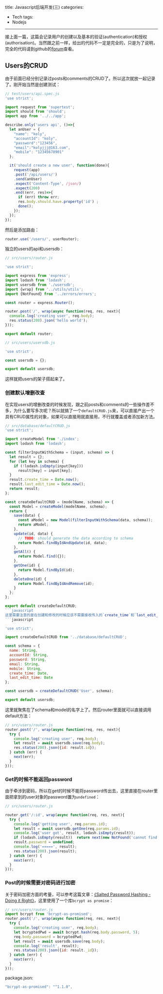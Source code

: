 title: Javascript后端开发(三)
categories:
- Tech
tags:
- Nodejs
---
接上面一篇，这篇会记录用户的创建以及基本的验证(authentication)和授权(authorisation)。当然跟之前一样，给出的代码不一定是完全的，只是为了说明，完全的代码请到github的[forum](https://github.com/kolyjjj/forum)查看。<!-- more -->

## Users的CRUD
由于前面已经分别记录过posts和comments的CRUD了。所以这次就放一起记录了。刚开始当然是创建测试：
```javascript
// test/users/api.spec.js
'use strict';

import request from 'supertest';
import should from 'should';
import app from '../../app';

describe.only('users api', ()=>{
  let anUser = {
    "name": "koly",
    "accountId": "koly",
    "password":"123456",
    "email":"kolyjjj@163.com",
    "mobile": "12345678901"
  };

  it('should create a new user', function(done){
    request(app)
    .post('/api/users/')
    .send(anUser)
    .expect('Content-Type', /json/)
    .expect(200)
    .end((err, res)=>{
      if (err) throw err;
      res.body.should.have.property('id') ;
      done();
    });
  });
});
```

然后是添加路由：
```javascript
router.use('/users/', userRouter);
```

独立的users的api和usersdb：
```javascript
// src/users/router.js

'use strict';

import express from 'express';
import lodash from 'lodash';
import usersdb from './usersdb';
import {wrap} from '../utils/utils';
import {NotFound} from '../errors/errors';

const router = express.Router();

router.post('/', wrap(async function(req, res, next){
  console.log('creating user', req.body);
  res.status(200).json('hello world');
}));

export default router;

// src/users/usersdb.js

'use strict';

const usersdb = {};

export default usersdb;
```
这样就把users的架子搭起来了。

### 创建默认增删改查
在实现users的增删改查的时候发现，跟之前posts和comments的一些操作差不多，为什么要写多次呢？所以就搞了一个`defaultCRUD.js`来，可以直接产出一个具有CRUD属性的对象，如果可以直接用就直接用，不行就覆盖或者添加新方法。
```javascript
// src/database/defaultCRUD.js
'use strict';

import createModel from './index';
import lodash from 'lodash';

const filterInputWithSchema = (input, schema) => {
  let result = {};
  for (let key in schema) {
    if (!lodash.isEmpty(input[key])) 
      result[key] = input[key];
  }
  result.create_time = Date.now();
  result.last_edit_time = Date.now();
  return result;
};

const createDefaultCRUD = (modelName, schema) => {
  const Model = createModel(modelName, schema);
  return {
    save(data) {
      const aModel = new Model(filterInputWithSchema(data, schema));
      return aModel;
    },
    update(id, data) {
      // TODO: should generate the data according to schema
      return Model.findByIdAndUpdate(id, data);
    },
    getAll() {
      return Model.find({});
    },
    getOne(id) {
      return Model.findById(id);
    },
    deleteOne(id) {
      return Model.findByIdAndRemove(id);
    }
  };
};

export default createDefaultCRUD;
```javascript
这里需要注意的是在创建和修改的时候应该不需要接收传入的`create_time`和`last_edit_time`。再看一眼usersdb.js:
```javascript

'use strict';

import createDefaultCRUD from '../database/defaultCRUD';

const schema = {
  name: String,
  accountId: String,
  password: String,
  email: String,
  mobile: String,
  create_time: Date,
  last_edit_time: Date
};

const usersdb = createDefaultCRUD('User', schema);

export default usersdb;
```
这里就聚焦在了schema和model的名字上了。然后router里面就可以直接调用default方法：
```javascript
// src/users/router.js
router.post('/', wrap(async function(req, res, next){
  try {
    console.log('creating user', req.body);
    let result = await usersdb.save(req.body);
    res.status(200).json({id: result.id});
  } catch (err) {
    next(err);
  }
}));
```

### Get的时候不能返回password
由于牵涉到密码，所以在get的时候不能将password传出去，这里直接在router里面把拿到的user对象的password置为`undefined`：
```javascript
// src/users/router.js

router.get('/:id', wrap(async function(req, res, next){
  try {
    console.log('getting user', req.params.id);
    let result = await usersdb.getOne(req.params.id);
    console.log('user got', result, lodash.isEmpty(result));
    if (lodash.isEmpty(result))  return next(new NotFound('cannot find user with id ' + req.params.id));
    result.password = undefined;
    console.log('=====', result);
    res.status(200).json(result);
  } catch (err) {
    next(err);
  }
}));
```

### Post的时候需要对密码进行加密
关于密码加密方面的考量，可以参考这篇文章：[《Salted Password Hashing - Doing it Right》](https://crackstation.net/hashing-security.htm)，这里使用了一个库`bcrypt as promise`：
```javascript
// src/users/router.js
import bcrypt from 'bcrypt-as-promised';
router.post('/', wrap(async function(req, res, next){
  try {
    console.log('creating user', req.body);
    let bcryptedPwd = await bcrypt.hash(req.body.password, 5);
    req.body.password = bcryptedPwd;
    let result = await usersdb.save(req.body);
    console.log('result', result);
    res.status(200).json({id: result._id});
  } catch (err) {
    next(err);
  }
}));
```

package.json:
```javascript
"bcrypt-as-promised": "^1.1.0",
```


